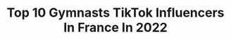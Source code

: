 ---
title: Top 10 Gymnasts TikTok Influencers In France In 2022
description: >-
  Find top gymnasts TikTok influencers in France in 2022. Most popular hashtags: #pourtoi #foryou #gym #fyp.
platform: TikTok
hits: 48
text_top: Identify the top-rated TikTok influencers on inBeat.
text_bottom: Our search engine aggregates 48 TikTok influencers like this in France for you to pitch.
profiles:
  - username: "arnaudnanoudubien"
    fullname: >-
      Arnaud Nanou Dubien
    bio: >-
      20k🤝 Instagram ➡️ Arnaud_nanou_dubien Gymnast Monaco 🇲🇨 CLF France 🇫🇷
    location: "France"
    followers: 20800
    engagement: 1970
    commentsToLikes: 0.019488
    id: ck9v90l9hbykt0j78r8c32rb9
    verified: false
    hashtags: "#gymnastics, #gymnastique, #gym, #airtrack"
  - username: "kassyfitgirly"
    fullname: >-
      Ketty Buisson
    bio: >-
      30ans🙊modele photo📸🤩 équitation🐎🔥 ancienne gymnaste & trampoliniste❤maman❤
    location: "France"
    followers: 19000
    engagement: 1452
    commentsToLikes: 0.117260
    id: ckbkr1weslht60j23i69ec5i6
    verified: false
    hashtags: "#pourvous, #pourtoiii, #pourtoii, #foryoupage"
  - username: "ana.gyym"
    fullname: >-
      ana.gyym
    bio: >-
      french gymnast insta : ana.grimaud
    location: "France"
    followers: 127700
    engagement: 2961
    commentsToLikes: 0.008936
    id: ck9vftkmm4jhp0j78v2jvtt5u
    verified: false
    hashtags: "#gym, #gymnastics, #pourtoi, #shein"
  - username: "leopold.dutrey"
    fullname: >-
      Leopold Dutrey
    bio: >-
      Gymnaste français retraité🤸🏻‍♂️ 📸 Insta modelboy @leopold.fr leopold.france👻
    location: "France"
    followers: 309200
    engagement: 2048
    commentsToLikes: 0.012268
    id: ck9fc8350io7f0j78j3y76nmj
    verified: false
    hashtags: "#duo, #foryou, #devinelapersonne"
  - username: "maelissandtaissia"
    fullname: >-
      Maëliss Et Taïssia🖤
    bio: >-
      TWINS / corse🦋 17 - danseuse & gymnaste mail : maelissandtaissia@orange.fr
    location: "France"
    followers: 200900
    engagement: 1721
    commentsToLikes: 0.011472
    id: ck9001s329ve20j78stlzg7y1
    verified: true
    hashtags: "#friends, #pourtoi, #fyp, #fun"
  - username: "kedioff"
    fullname: >-
      KediOfficiel
    bio: >-
      ♦️Code SIR-KEDI ♦️Mes amis : @compte_gymnaste123 @enzo654
    location: "France"
    followers: 23200
    engagement: 919
    commentsToLikes: 0.074577
    id: ck9v91b02c4f30j78wpvrxslh
    verified: false
    hashtags: "#rocketleaguepro, #fortnitecreative, #rockeleaguehighlights, #tiktokgame"
  - username: "coco.dlmz"
    fullname: >-
      𝐂𝐡𝐥𝐨𝐞́.𝐃
    bio: >-
      Gymnaste 🤸🏻‍♀️ ESI #nurse Don’t grow up ! It’s a trap. 🍃
    location: "France"
    followers: 58100
    engagement: 1662
    commentsToLikes: 0.023282
    id: ck9vd83z0tt790j78rh6wuzrf
    verified: false
    hashtags: "#gym, #test, #salto, #algotiktok"
  - username: "oceane_1206"
    fullname: >-
      Océanee
    bio: >-
      🥇//GymnastiqueRythmique\\🥇 |18yo|
    location: "France"
    followers: 14200
    engagement: 1281
    commentsToLikes: 0.017007
    id: ckacc45b8hzi50i78txake0uv
    verified: false
    hashtags: "#fyp, #gymroutine, #tiktok, #rg"
  - username: "manon.gymnastics"
    fullname: >-
      🤸🏻Manon 🤸🏻
    bio: >-
      French girl 🇫🇷// gymnastics💪🏼❤️ 18 years🥳
    location: "France"
    followers: 42600
    engagement: 2303
    commentsToLikes: 0.009101
    id: ck9r3mkqxqkqy0j78c1zz6nmn
    verified: false
    hashtags: "#pourtoi, #fail, #gymnastics, #sport"
  - username: "capricieuse_24"
    fullname: >-
      Milanoalyssa
    bio: >-
      Insta : capricieuse_24 Snap : milanoalyssa GYMNASTIQUE 🤸‍♂️ CORSE / AJACCIO🦋
    location: "France"
    followers: 0
    engagement: 1167
    commentsToLikes: 0.007813
    id: ckcioykuqw1m70j23yjp9k3hl
    verified: false
    hashtags: "#ajaccio, #dance, #fyp, #bebeww"
---
